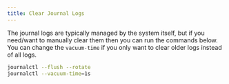 ```yaml
---
title: Clear Journal Logs
---
```


The journal logs are typically managed by the system itself, but if you need/want to manually clear them then you can run the commands below. You can change the `vacuum-time` if you only want to clear older logs instead of all logs.

```bash
journalctl --flush --rotate
journalctl --vacuum-time=1s
```
